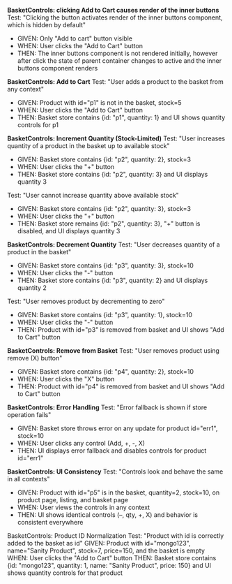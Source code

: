 **BasketControls: clicking Add to Cart causes render of the inner buttons**
Test: "Clicking the button activates render of the inner buttons component, which is hidden by default"

- GIVEN: Only "Add to cart" button visible
- WHEN: User clicks the "Add to Cart" button
- THEN: The inner buttons component is not rendered initially, however after click the state of parent container changes to active and the inner buttons component renders

**BasketControls: Add to Cart**
Test: "User adds a product to the basket from any context"

- GIVEN: Product with id="p1" is not in the basket, stock=5
- WHEN: User clicks the "Add to Cart" button
- THEN: Basket store contains {id: "p1", quantity: 1} and UI shows quantity controls for p1

**BasketControls: Increment Quantity (Stock-Limited)**
Test: "User increases quantity of a product in the basket up to available stock"

- GIVEN: Basket store contains {id: "p2", quantity: 2}, stock=3
- WHEN: User clicks the "+" button
- THEN: Basket store contains {id: "p2", quantity: 3} and UI displays quantity 3

Test: "User cannot increase quantity above available stock"

- GIVEN: Basket store contains {id: "p2", quantity: 3}, stock=3
- WHEN: User clicks the "+" button
- THEN: Basket store remains {id: "p2", quantity: 3}, "+" button is disabled, and UI displays quantity 3

**BasketControls: Decrement Quantity**
Test: "User decreases quantity of a product in the basket"

- GIVEN: Basket store contains {id: "p3", quantity: 3}, stock=10
- WHEN: User clicks the "-" button
- THEN: Basket store contains {id: "p3", quantity: 2} and UI displays quantity 2

Test: "User removes product by decrementing to zero"

- GIVEN: Basket store contains {id: "p3", quantity: 1}, stock=10
- WHEN: User clicks the "-" button
- THEN: Product with id="p3" is removed from basket and UI shows "Add to Cart" button

**BasketControls: Remove from Basket**
Test: "User removes product using remove (X) button"

- GIVEN: Basket store contains {id: "p4", quantity: 2}, stock=10
- WHEN: User clicks the "X" button
- THEN: Product with id="p4" is removed from basket and UI shows "Add to Cart" button

**BasketControls: Error Handling**
Test: "Error fallback is shown if store operation fails"

- GIVEN: Basket store throws error on any update for product id="err1", stock=10
- WHEN: User clicks any control (Add, +, -, X)
- THEN: UI displays error fallback and disables controls for product id="err1"

**BasketControls: UI Consistency**
Test: "Controls look and behave the same in all contexts"

- GIVEN: Product with id="p5" is in the basket, quantity=2, stock=10, on product page, listing, and basket page
- WHEN: User views the controls in any context
- THEN: UI shows identical controls (–, qty, +, X) and behavior is consistent everywhere

BasketControls: Product ID Normalization
Test: "Product with id is correctly added to the basket as id"
GIVEN: Product with id="mongo123", name="Sanity Product", stock=7, price=150, and the basket is empty
WHEN: User clicks the "Add to Cart" button
THEN: Basket store contains {id: "mongo123", quantity: 1, name: "Sanity Product", price: 150} and UI shows quantity controls for that product
